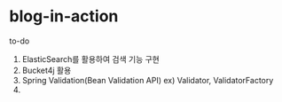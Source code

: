 # blog-in-action

to-do
1. ElasticSearch를 활용하여 검색 기능 구현
2. Bucket4j 활용
3. Spring Validation(Bean Validation API) ex) Validator, ValidatorFactory
4. 
   
